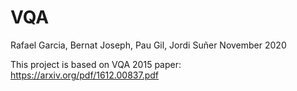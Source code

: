 # VQA 
Rafael Garcia, Bernat Joseph, Pau Gil, Jordi Suñer
November 2020

This project is based on VQA 2015 paper: https://arxiv.org/pdf/1612.00837.pdf
